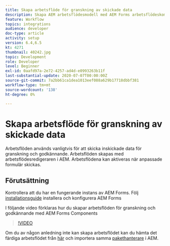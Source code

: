 ```yaml
---
title: Skapa arbetsflöde för granskning av skickade data
description: Skapa AEM arbetsflödesmodell med AEM Forms arbetsflödeskomponenter för att granska skickade data.
feature: Workflow
topics: integrations
audience: developer
doc-type: article
activity: setup
version: 6.4,6.5
kt: 4271
thumbnail: 40242.jpg
topic: Development
role: Developer
level: Beginner
exl-id: 0aafd97a-2e72-4257-ad4d-e0993263b11f
last-substantial-update: 2020-07-07T00:00:00Z
source-git-commit: 7a2bb61ca1dea1013eef088a629b17718dbbf381
workflow-type: tm+mt
source-wordcount: '138'
ht-degree: 0%

---
```


# Skapa arbetsflöde för granskning av skickade data

Arbetsflöden används vanligtvis för att skicka inskickade data för granskning och godkännande. Arbetsflöden skapas med arbetsflödesredigeraren i AEM. Arbetsflödena kan aktiveras när anpassade formulär skickas.

## Förutsättning

Kontrollera att du har en fungerande instans av AEM Forms. Följ [installationsguide](https://experienceleague.adobe.com/docs/experience-manager-65/forms/install-aem-forms/osgi-installation/installing-configuring-aem-forms-osgi.html) installera och konfigurera AEM Forms

I följande video förklaras hur du skapar arbetsflöden för granskning och godkännande med AEM Forms Components
>[!VIDEO](https://video.tv.adobe.com/v/40242/?quality=9&learn=on)


Om du av någon anledning inte kan skapa arbetsflödet kan du hämta det färdiga arbetsflödet från [här](assets/review-submitted-data-workflow.zip) och importera samma [pakethanterare](http://localhost:4502/crx/packmgr/index.jsp) i AEM.
